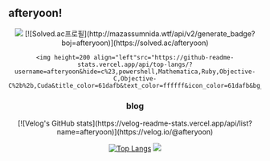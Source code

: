 ## afteryoon!
<div align="center">
  <div>
    <img src="https://capsule-render.vercel.app/api?type=waving&color=BDBDC8&height=150&section=header" />
    [![Solved.ac프로필](http://mazassumnida.wtf/api/v2/generate_badge?boj=afteryoon)](https://solved.ac/afteryoon)
    
    <img height=200 align="left"src="https://github-readme-stats.vercel.app/api/top-langs/?username=afteryoon&hide=c%23,powershell,Mathematica,Ruby,Objective-C,Objective-C%2b%2b,Cuda&title_color=61dafb&text_color=ffffff&icon_color=61dafb&bg_color=20232a&langs_count=8&layout=compact&border_color=61dafb&hide_border=true&size_weight=0.5&count_weight=0.5"/>
  </div>

  <h3>blog</h3>
  [![Velog's GitHub stats](https://velog-readme-stats.vercel.app/api/list?name=afteryoon)](https://velog.io/@afteryoon)


[![Top Langs](https://github-readme-stats.vercel.app/api/top-langs/?username=afteryoon)](https://github.com/anuraghazra/github-readme-stats)
  <img src="https://capsule-render.vercel.app/api?type=waving&color=BDBDC8&height=150&section=footer" />
</div>
<!--
**afteryoon/afteryoon** is a ✨ _special_ ✨ repository because its `README.md` (this file) appears on your GitHub profile.

Here are some ideas to get you started:

- 🔭 I’m currently working on ...
- 🌱 I’m currently learning ...
- 👯 I’m looking to collaborate on ...
- 🤔 I’m looking for help with ...
- 💬 Ask me about ...
- 📫 How to reach me: ...
- 😄 Pronouns: ...
- ⚡ Fun fact: ...
-->
